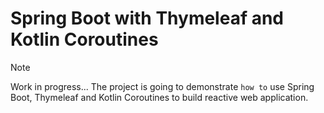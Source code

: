 # Spring Boot with Thymeleaf and Kotlin Coroutines
> [!NOTE]
> Work in progress... The project is going to demonstrate `how to` use Spring Boot, Thymeleaf and Kotlin Coroutines to build reactive web application.
